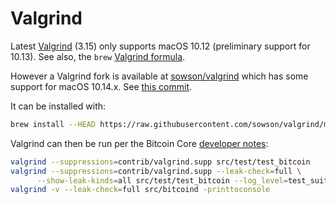 # Valgrind

Latest [Valgrind](http://valgrind.org) (3.15) only supports macOS 10.12 (preliminary support for 10.13). See also, the `brew` [Valgrind formula](https://github.com/Homebrew/homebrew-core/blob/master/Formula/valgrind.rb).

However a Valgrind fork is available at [sowson/valgrind](https://github.com/sowson/valgrind) which has some support for macOS 10.14.x. See [this commit](https://github.com/sowson/valgrind/commit/3e79a0a5fa3f2a73cbcd23150ad70734b5348b14). 

It can be installed with:
```bash
brew install --HEAD https://raw.githubusercontent.com/sowson/valgrind/master/valgrind.rb
```

Valgrind can then be run per the Bitcoin Core [developer notes](https://github.com/bitcoin/bitcoin/blob/master/doc/developer-notes.md#valgrind-suppressions-file):
```bash
valgrind --suppressions=contrib/valgrind.supp src/test/test_bitcoin
valgrind --suppressions=contrib/valgrind.supp --leak-check=full \
      --show-leak-kinds=all src/test/test_bitcoin --log_level=test_suite
valgrind -v --leak-check=full src/bitcoind -printtoconsole
```
